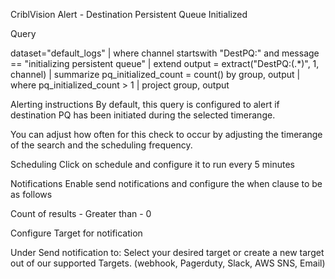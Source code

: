 CriblVision Alert - Destination Persistent Queue Initialized

Query

dataset="default_logs" 
| where channel startswith "DestPQ:" and message == "initializing persistent queue"
| extend output = extract("DestPQ:(.*)", 1, channel)
| summarize pq_initialized_count = count() by group, output
| where pq_initialized_count > 1
| project group, output


Alerting instructions
By default, this query is configured to alert if destination PQ has been initiated during the selected timerange. 

You can adjust how often for this check to occur by adjusting the timerange of the search and the scheduling frequency.

Scheduling
Click on schedule and configure it to run every 5 minutes

Notifications
Enable send notifications and configure the when clause to be as follows

Count of results - Greater than - 0

Configure Target for notification

Under Send notification to:
Select your desired target or create a new target out of our supported Targets. (webhook, Pagerduty, Slack, AWS SNS, Email)